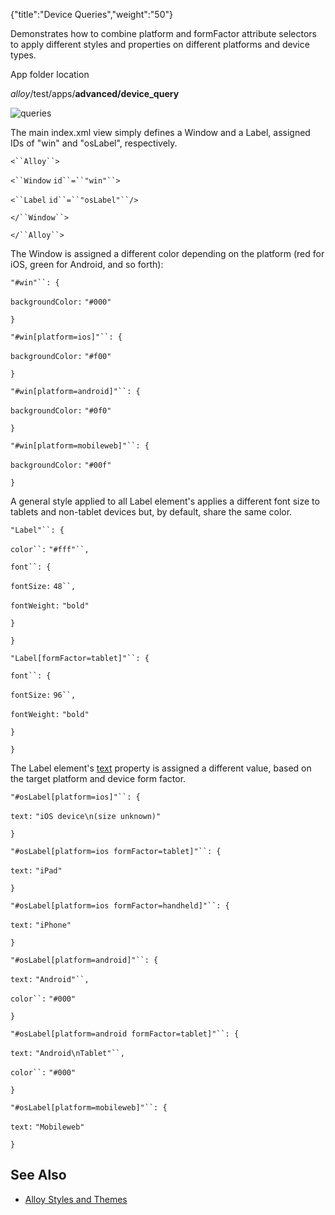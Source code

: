 {"title":"Device Queries","weight":"50"}

Demonstrates how to combine platform and formFactor attribute selectors to apply different styles and properties on different platforms and device types.

App folder location

_alloy_/test/apps/**advanced/device\_query**

![queries](/Images/appc/download/attachments/41845654/queries.png)

The main index.xml view simply defines a Window and a Label, assigned IDs of "win" and "osLabel", respectively.

`<``Alloy``>`

`<``Window`  `id``=``"win"``>`

`<``Label`  `id``=``"osLabel"``/>`

`</``Window``>`

`</``Alloy``>`

The Window is assigned a different color depending on the platform (red for iOS, green for Android, and so forth):

`"#win"``: {`

`backgroundColor:` `"#000"`

`}`

`"#win[platform=ios]"``: {`

`backgroundColor:` `"#f00"`

`}`

`"#win[platform=android]"``: {`

`backgroundColor:` `"#0f0"`

`}`

`"#win[platform=mobileweb]"``: {`

`backgroundColor:` `"#00f"`

`}`

A general style applied to all Label element's applies a different font size to tablets and non-tablet devices but, by default, share the same color.

`"Label"``: {`

`color``:` `"#fff"``,`

`font``: {`

`fontSize:` `48``,`

`fontWeight:` `"bold"`

`}`

`}`

`"Label[formFactor=tablet]"``: {`

`font``: {`

`fontSize:` `96``,`

`fontWeight:` `"bold"`

`}`

`}`

The Label element's [text](#!/api/Titanium.UI.Label-property-text) property is assigned a different value, based on the target platform and device form factor.

`"#osLabel[platform=ios]"``: {`

`text:` `"iOS device\n(size unknown)"`

`}`

`"#osLabel[platform=ios formFactor=tablet]"``: {`

`text:` `"iPad"`

`}`

`"#osLabel[platform=ios formFactor=handheld]"``: {`

`text:` `"iPhone"`

`}`

`"#osLabel[platform=android]"``: {`

`text:` `"Android"``,`

`color``:` `"#000"`

`}`

`"#osLabel[platform=android formFactor=tablet]"``: {`

`text:` `"Android\nTablet"``,`

`color``:` `"#000"`

`}`

`"#osLabel[platform=mobileweb]"``: {`

`text:` `"Mobileweb"`

`}`

## See Also

* [Alloy Styles and Themes](/docs/appc/Alloy_Framework/Alloy_Guide/Alloy_Views/Alloy_Styles_and_Themes/)
